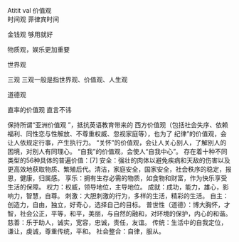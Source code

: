 Atitit val 价值观  
时间观 菲律宾时间

金钱观  够用就好

物质观，娱乐更加重要

世界观 

三观 三观一般是指世界观、价值观、人生观

道德观 

直率的价值观  直言不讳

保持所谓“亚洲价值观
”，抵抗英语教育带来的
西方价值观（包括社会失序、依赖福利、同性恋与性解放、不尊重权威、忽视家庭等），也为了
纪律”的价值观，会让人依规定行事，产生执行力。
“关怀”的价值观，会让人关心别人，了解别人的困境，对别人有同理心。
“自我”的价值观，会使人“自我中心”。
存在着十种不同类型的56种具体的普遍价值：[7]
安全：强壮的肉体以避免疾病和天敌的伤害以及更高效地获取物质、繁殖后代。清洁，家庭安全，国家安全，社会秩序的稳定，报恩，健康，归属感。
享乐：拥有生存必需的物质，如食物和财富，作为快乐享受生活的保障。
权力：权威，领导地位，主导地位。
成就：成功，能力，雄心，影响力，智慧，自尊。
刺激：大胆刺激的行为，多样的生活，精彩的生活。
自主：创造力，自由，独立，好奇心，选择自己的目标。
普世性（道德）：博大胸怀，才智，社会公正，平等，和平，美丽，与自然的融和，对环境的保护，内心的和谐。
慈善：乐于助人，诚实，宽容，忠诚，责任，友谊。
传统：生活中的自我定位，谦让，虔诚，尊重传统，平和。
社会整合：自律，服从。


